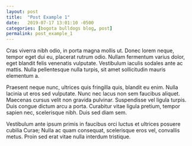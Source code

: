 ```yaml
---
layout: post
title:  "Post Example 1"
date:   2019-07-17 13:01:10 -0500
categories: [bogota bulldogs blog, post]
permalink: post_example_1
---
```

Cras viverra nibh odio, in porta magna mollis ut. Donec lorem neque, tempor eget dui eu, placerat rutrum odio. Nullam fermentum varius dolor, eget blandit felis venenatis vulputate. Vestibulum iaculis sodales ante ac mattis. Nulla pellentesque nulla turpis, sit amet sollicitudin mauris elementum a.

Praesent neque nunc, ultrices quis fringilla quis, blandit eu enim. Nulla lacinia ut eros sed vulputate. Nunc nec lacus non sem faucibus aliquet. Maecenas cursus velit non gravida pulvinar. Suspendisse vel ligula turpis. Duis congue dictum arcu a porta. Curabitur vitae ligula pretium, tempor sapien nec, scelerisque nibh. Duis sed diam sem.

Vestibulum ante ipsum primis in faucibus orci luctus et ultrices posuere cubilia Curae; Nulla ac quam consequat, scelerisque eros vel, convallis metus. Proin sed erat vitae nulla interdum tristique.